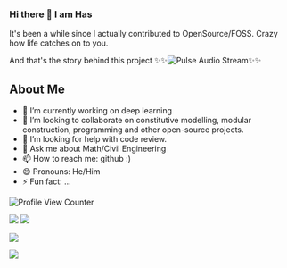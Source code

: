 
### Hi there 👋 I am Has

It's been a while since I actually contributed to OpenSource/FOSS. Crazy how life catches on to you.


And that's the story behind this project
✨✨![Pulse Audio Stream](https://github.com/noob-max-ai/pulse-audio-stream)✨✨


## About Me

- 🔭 I’m currently working on deep learning
- 👯 I’m looking to collaborate on constitutive modelling, modular construction, programming and other open-source projects.
- 🤔 I’m looking for help with code review.
- 💬 Ask me about Math/Civil Engineering
- 📫 How to reach me: github :)
- 😄 Pronouns: He/Him
- ⚡ Fun fact: ...

![Profile View Counter](https://komarev.com/ghpvc/?username=QuantumNovice)

![](https://github-profile-summary-cards.vercel.app/api/cards/profile-details?username=QuantumNovice&theme=vue)
![](https://github-readme-stats.vercel.app/api?username=QuantumNovice&show_icons=true)

![](https://github-readme-stats.vercel.app/api/top-langs/?username=QuantumNovice)

![](https://github-profile-trophy.vercel.app/?username=QuantumNovice)

